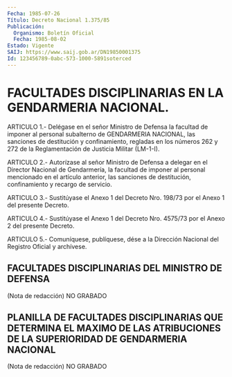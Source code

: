 ```yaml
---
Fecha: 1985-07-26
Título: Decreto Nacional 1.375/85
Publicación:
  Organismo: Boletín Oficial
  Fecha: 1985-08-02
Estado: Vigente
SAIJ: https://www.saij.gob.ar/DN19850001375
Id: 123456789-0abc-573-1000-5891soterced
---
```

# FACULTADES DISCIPLINARIAS EN LA GENDARMERIA NACIONAL.

<a id="1"></a>
ARTICULO  1.-  Delégase en el señor Ministro de Defensa la facultad de imponer al personal  subalterno  de  GENDARMERIA  NACIONAL,  las sanciones  de  destitución y confinamiento, regladas en los números 262  y  272 de la  Reglamentación  de  Justicia  Militar  (LM-1-I).

<a id="2"></a>
ARTICULO  2.-  Autorízase al señor Ministro de Defensa a delegar en el Director Nacional  de  Gendarmería,  la  facultad  de imponer al personal  mencionado  en  el  artículo  anterior, las sanciones  de destitución, confinamiento y recargo de servicio.

<a id="3"></a>
ARTICULO  3.- Sustitúyase el Anexo 1 del Decreto Nro. 198/73 por el Anexo 1 del presente Decreto.

<a id="4"></a>
ARTICULO  4.-  Sustitúyase  el Anexo 1 del Decreto Nro. 4575/73 por el Anexo 2 del presente Decreto.

<a id="5"></a>
ARTICULO  5.- Comuníquese, publíquese, dése a la Dirección Nacional del Registro Oficial y archívese.

## FACULTADES DISCIPLINARIAS DEL MINISTRO DE DEFENSA

<a id="1"></a>
(Nota de redacción) NO GRABADO

## PLANILLA  DE  FACULTADES  DISCIPLINARIAS QUE DETERMINA EL MAXIMO DE LAS  ATRIBUCIONES  DE  LA  SUPERIORIDAD   DE  GENDARMERIA  NACIONAL

<a id="1"></a>
(Nota de redacción) NO GRABADO